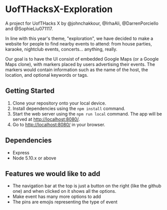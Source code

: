 # UofTHacksX-Exploration
A project for UofTHacks X by @johnchakkour, @IrhaAli, @DarrenPorciello and @SophieLiu071117.

In line with this year's theme, "exploration", we have decided to make a website for people to find nearby events to attend: from house parties, karaoke, nightclub events, concerts... anything, really.

Our goal is to have the UI consist of embedded Google Maps (or a Google Maps clone), with markers placed by users advertising their events. The markers would contain information such as the name of the host, the location, and optional keywords or tags.

## Getting Started

1. Clone your repository onto your local device.
2. Install dependencies using the `npm install` command.
3. Start the web server using the `npm run local` command. The app will be served at <http://localhost:8080/>.
4. Go to <http://localhost:8080/> in your browser.

## Dependencies

- Express
- Node 5.10.x or above

## Features we would like to add
- The navigation bar at the top is just a button on the right (like the github one) and when clicked on it shows all the options.
- Make event has many more options to add
- The pins are emojis representing the type of event